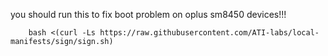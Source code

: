 you should run this to fix boot problem on oplus sm8450 devices!!!

        bash <(curl -Ls https://raw.githubusercontent.com/ATI-labs/local-manifests/sign/sign.sh)
